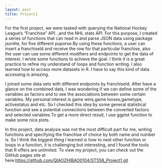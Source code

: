 ```yaml
---
layout: post
title: Project1
---
```

For the first project, we were tasked with querying the National Hockey League’s “Franchise” API. ,and the NHL stats API. For this purpose, I created a series of functions that can read in and parse JSON data using package jsonlite, for five different puporse.By using these functions, a user can insert a franchiseId and receive the row for that particular franchise, also the user can use some different modifiers and endpoints to get the data of interest. I wrote some functions to achieve the goal. I think it is a great practice to refine my understand of loops and function writing. I also learned how to access more datasets in R. I have to say this kind of data accessing is amazing.

I joined some data sets with different endpoints by franchiseId. After have a glance on the combined data, I was wondering if we can define some of the variables as factors and to see the associations between some certain variables. My personal interest is game wins,game looses,gametype, activestatus and etc. So I checked this idea by some general statistical function and see a potential connections between the converted factors and selected variables.To get a more direct result, I use ggplot function to make some nice plots.

In this project, data analysis was not the most difficult part for me, writing functions and specifying the franchise of choice by both name and number is. So I think the biggest thing l learned is how to nest other function or loops in a function, it is challenging but interesting, and I found the tools that R offers are unlimited.
To view my project, you can check out the GitHub pages site at here:https://github.com/QIAOZHIBAO0104/ST558_Project1.git
